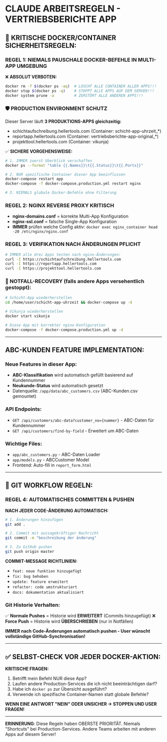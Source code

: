 # CLAUDE ARBEITSREGELN - VERTRIEBSBERICHTE APP

## 🚨 KRITISCHE DOCKER/CONTAINER SICHERHEITSREGELN:

### REGEL 1: NIEMALS PAUSCHALE DOCKER-BEFEHLE IN MULTI-APP UMGEBUNG
❌ **ABSOLUT VERBOTEN:**
```bash
docker rm -f $(docker ps -aq)  # LÖSCHT ALLE CONTAINER ALLER APPS!!!
docker stop $(docker ps -q)    # STOPPT ALLE APPS AUF DEM SERVER!!!
docker system prune -a         # ZERSTÖRT ALLE ANDEREN APPS!!!
```

### 🛡️ PRODUCTION ENVIRONMENT SCHUTZ
Dieser Server läuft **3 PRODUKTIONS-APPS gleichzeitig:**
- schichtaufschreibung.hellertools.com (Container: schicht-app-uhrzeit_*)
- reportapp.hellertools.com (Container: vertriebsberichte-app-original_*)
- projekttool.hellertools.com (Container: vikunja)

✅ **SICHERE VORGEHENSWEISE:**
```bash
# 1. IMMER zuerst Überblick verschaffen
docker ps --format "table {{.Names}}\t{{.Status}}\t{{.Ports}}"

# 2. NUR spezifische Container dieser App beeinflussen
docker-compose restart app
docker-compose -f docker-compose.production.yml restart nginx

# 3. NIEMALS globale Docker-Befehle ohne Filterung
```

### REGEL 2: NGINX REVERSE PROXY KRITISCH
- **nginx-domains.conf** = korrekte Multi-App Konfiguration 
- **nginx-ssl.conf** = falsche Single-App Konfiguration
- **IMMER** prüfen welche Config aktiv: `docker exec nginx_container head -20 /etc/nginx/nginx.conf`

### REGEL 3: VERIFIKATION NACH ÄNDERUNGEN PFLICHT
```bash
# IMMER alle drei Apps testen nach nginx-Änderungen:
curl -I https://schichtaufschreibung.hellertools.com
curl -I https://reportapp.hellertools.com  
curl -I https://projekttool.hellertools.com
```

### 🚨 NOTFALL-RECOVERY (falls andere Apps versehentlich gestoppt):
```bash
# Schicht-App wiederherstellen
cd /home/user/schicht-app-uhrzeit && docker-compose up -d

# Vikunja wiederherstellen  
docker start vikunja

# Diese App mit korrekter nginx-Konfiguration
docker-compose -f docker-compose.production.yml up -d
```

---

## ABC-KUNDEN FEATURE IMPLEMENTATION:

### Neue Features in dieser App:
- **ABC-Klassifikation** wird automatisch gefüllt basierend auf Kundennummer
- **Neukunde-Status** wird automatisch gesetzt
- Datenquelle: `/app/data/abc_customers.csv` (ABC-Kunden.csv gemountet)

### API Endpoints:
- `GET /api/customers/abc-data?customer_no={nummer}` - ABC-Daten für Kundennummer
- `GET /api/customers/find-by-field` - Erweitert um ABC-Daten

### Wichtige Files:
- `app/abc_customers.py` - ABC-Daten Loader
- `app/models.py` - ABCCustomer Model  
- Frontend: Auto-fill in `report_form.html`

---

## 📝 GIT WORKFLOW REGELN:

### REGEL 4: AUTOMATISCHES COMMITTEN & PUSHEN
**NACH JEDER CODE-ÄNDERUNG AUTOMATISCH:**
```bash
# 1. Änderungen hinzufügen
git add .

# 2. Commit mit aussagekräftiger Nachricht
git commit -m "beschreibung der änderung"

# 3. Zu GitHub pushen
git push origin master
```

**COMMIT-MESSAGE RICHTLINIEN:**
- `feat: neue funktion hinzugefügt`
- `fix: bug behoben`
- `update: feature erweitert`
- `refactor: code umstrukturiert`
- `docs: dokumentation aktualisiert`

### Git Historie Verhalten:
✅ **Normale Pushes** = Historie wird **ERWEITERT** (Commits hinzugefügt)
❌ **Force Push** = Historie wird **ÜBERSCHRIEBEN** (nur in Notfällen)

**IMMER nach Code-Änderungen automatisch pushen - User wünscht vollständige GitHub-Synchronisation!**

---

## ✅ SELBST-CHECK VOR JEDER DOCKER-AKTION:

**KRITISCHE FRAGEN:**
1. Betrifft mein Befehl NUR diese App?
2. Laufen andere Production-Services die ich nicht beeinträchtigen darf?
3. Habe ich `docker ps` zur Übersicht ausgeführt?
4. Verwende ich spezifische Container-Namen statt globale Befehle?

**WENN EINE ANTWORT "NEIN" ODER UNSICHER → STOPPEN UND USER FRAGEN!**

---

**ERINNERUNG**: Diese Regeln haben OBERSTE PRIORITÄT. Niemals "Shortcuts" bei Production-Services. Andere Teams arbeiten mit anderen Apps auf diesem Server!